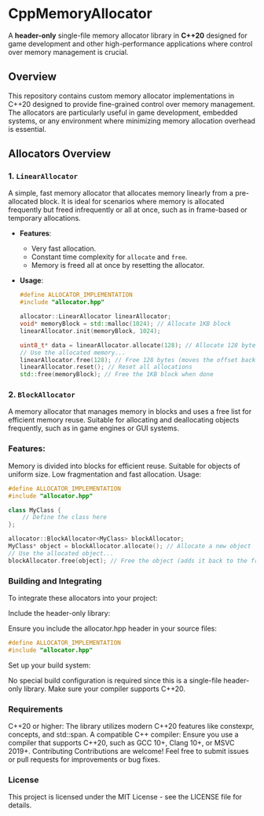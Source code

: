 # **CppMemoryAllocator**

A **header-only** single-file memory allocator library in **C++20** designed for game development and other high-performance applications where control over memory management is crucial.

## **Overview**

This repository contains custom memory allocator implementations in C++20 designed to provide fine-grained control over memory management. The allocators are particularly useful in game development, embedded systems, or any environment where minimizing memory allocation overhead is essential.

## **Allocators Overview**

### **1. `LinearAllocator`**

A simple, fast memory allocator that allocates memory linearly from a pre-allocated block. It is ideal for scenarios where memory is allocated frequently but freed infrequently or all at once, such as in frame-based or temporary allocations.

- **Features**:
  - Very fast allocation.
  - Constant time complexity for `allocate` and `free`.
  - Memory is freed all at once by resetting the allocator.

- **Usage**:

  ```cpp
  #define ALLOCATOR_IMPLEMENTATION
  #include "allocator.hpp"

  allocator::LinearAllocator linearAllocator;
  void* memoryBlock = std::malloc(1024); // Allocate 1KB block
  linearAllocator.init(memoryBlock, 1024);

  uint8_t* data = linearAllocator.allocate(128); // Allocate 128 bytes
  // Use the allocated memory...
  linearAllocator.free(128); // Free 128 bytes (moves the offset back)
  linearAllocator.reset(); // Reset all allocations
  std::free(memoryBlock); // Free the 1KB block when done


### **2. `BlockAllocator`**
A memory allocator that manages memory in blocks and uses a free list for efficient memory reuse. Suitable for allocating and deallocating objects frequently, such as in game engines or GUI systems.

### **Features:**

Memory is divided into blocks for efficient reuse.
Suitable for objects of uniform size.
Low fragmentation and fast allocation.
Usage: 
```cpp
#define ALLOCATOR_IMPLEMENTATION
#include "allocator.hpp"

class MyClass {
    // Define the class here
};

allocator::BlockAllocator<MyClass> blockAllocator;
MyClass* object = blockAllocator.allocate(); // Allocate a new object
// Use the allocated object...
blockAllocator.free(object); // Free the object (adds it back to the free list)
```
### **Building and Integrating**
To integrate these allocators into your project:

Include the header-only library:

Ensure you include the allocator.hpp header in your source files:
```cpp
#define ALLOCATOR_IMPLEMENTATION
#include "allocator.hpp"
```
Set up your build system:

No special build configuration is required since this is a single-file header-only library. Make sure your compiler supports C++20.

### **Requirements**
C++20 or higher: The library utilizes modern C++20 features like constexpr, concepts, and std::span.
A compatible C++ compiler: Ensure you use a compiler that supports C++20, such as GCC 10+, Clang 10+, or MSVC 2019+.
Contributing
Contributions are welcome! Feel free to submit issues or pull requests for improvements or bug fixes.

### **License**
This project is licensed under the MIT License - see the LICENSE file for details.
